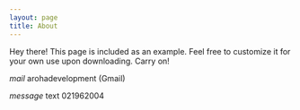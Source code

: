 ```yaml
---
layout: page
title: About
---
```


<p class="message">
  Hey there! This page is included as an example. Feel free to customize it for your own use upon downloading. Carry on!
</p>





<p><i class="material-icons-outlined">mail</i> arohadevelopment (Gmail)</p>
<p><i class="material-icons-outlined">message</i> text 021962004</p>
